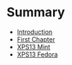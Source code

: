 # Summary

* [Introduction](README.md)
* [First Chapter](chapter1.md)
* [XPS13 Mint](xps13-mint.md)
* [XPS13 Fedora](xps13-fedora.md)
